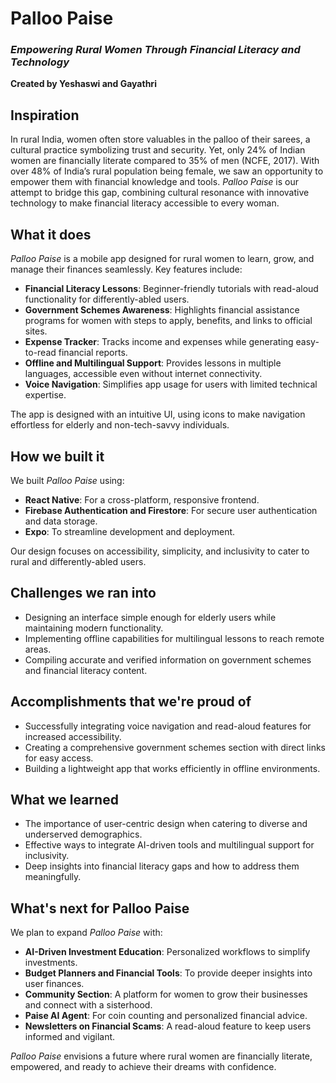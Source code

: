 # **Palloo Paise**  
### *Empowering Rural Women Through Financial Literacy and Technology*  
**Created by Yeshaswi and Gayathri**  

## Inspiration  
In rural India, women often store valuables in the palloo of their sarees, a cultural practice symbolizing trust and security. Yet, only 24% of Indian women are financially literate compared to 35% of men (NCFE, 2017). With over 48% of India’s rural population being female, we saw an opportunity to empower them with financial knowledge and tools. *Palloo Paise* is our attempt to bridge this gap, combining cultural resonance with innovative technology to make financial literacy accessible to every woman.  

## What it does  
*Palloo Paise* is a mobile app designed for rural women to learn, grow, and manage their finances seamlessly. Key features include:  
- **Financial Literacy Lessons**: Beginner-friendly tutorials with read-aloud functionality for differently-abled users.  
- **Government Schemes Awareness**: Highlights financial assistance programs for women with steps to apply, benefits, and links to official sites.  
- **Expense Tracker**: Tracks income and expenses while generating easy-to-read financial reports.  
- **Offline and Multilingual Support**: Provides lessons in multiple languages, accessible even without internet connectivity.  
- **Voice Navigation**: Simplifies app usage for users with limited technical expertise.  

The app is designed with an intuitive UI, using icons to make navigation effortless for elderly and non-tech-savvy individuals.  

## How we built it  
We built *Palloo Paise* using:  
- **React Native**: For a cross-platform, responsive frontend.  
- **Firebase Authentication and Firestore**: For secure user authentication and data storage.  
- **Expo**: To streamline development and deployment.  

Our design focuses on accessibility, simplicity, and inclusivity to cater to rural and differently-abled users.  

## Challenges we ran into  
- Designing an interface simple enough for elderly users while maintaining modern functionality.  
- Implementing offline capabilities for multilingual lessons to reach remote areas.  
- Compiling accurate and verified information on government schemes and financial literacy content.  

## Accomplishments that we're proud of  
- Successfully integrating voice navigation and read-aloud features for increased accessibility.  
- Creating a comprehensive government schemes section with direct links for easy access.  
- Building a lightweight app that works efficiently in offline environments.  

## What we learned  
- The importance of user-centric design when catering to diverse and underserved demographics.  
- Effective ways to integrate AI-driven tools and multilingual support for inclusivity.  
- Deep insights into financial literacy gaps and how to address them meaningfully.  

## What's next for Palloo Paise  
We plan to expand *Palloo Paise* with:  
- **AI-Driven Investment Education**: Personalized workflows to simplify investments.  
- **Budget Planners and Financial Tools**: To provide deeper insights into user finances.  
- **Community Section**: A platform for women to grow their businesses and connect with a sisterhood.  
- **Paise AI Agent**: For coin counting and personalized financial advice.  
- **Newsletters on Financial Scams**: A read-aloud feature to keep users informed and vigilant.  

*Palloo Paise* envisions a future where rural women are financially literate, empowered, and ready to achieve their dreams with confidence.  

